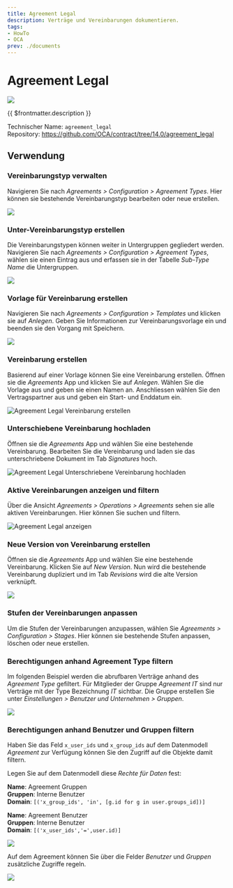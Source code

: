 ```yaml
---
title: Agreement Legal
description: Verträge und Vereinbarungen dokumentieren.
tags:
- HowTo
- OCA
prev: ./documents
---
```

# Agreement Legal

![](attachments/icon_oca_agreement.png)

{{ $frontmatter.description }}

Technischer Name: `agreement_legal`\
Repository: <https://github.com/OCA/contract/tree/14.0/agreement_legal>

## Verwendung

### Vereinbarungstyp verwalten

Navigieren Sie nach *Agreements > Configuration > Agreement Types*. Hier können sie bestehende Vereinbarungstyp bearbeiten oder neue erstellen.

![](attachments/Agreement%20Types.png)

### Unter-Vereinbarungstyp erstellen

Die Vereinbarungstypen können weiter in Untergruppen gegliedert werden. Navigieren Sie nach *Agreements > Configuration > Agreement Types*, wählen sie einen Eintrag aus und erfassen sie in der Tabelle *Sub-Type Name* die Untergruppen.

![](attachments/Agreement%20Legal%20Subtypes.png)

### Vorlage für Vereinbarung erstellen

Navigieren Sie nach *Agreements > Configuration > Templates* und klicken sie auf *Anlegen*. Geben Sie Informationen zur Vereinbarungsvorlage ein und beenden sie den Vorgang mit Speichern.

![](attachments/Agreement%20Legal%20Template.png)

### Vereinbarung erstellen

Basierend auf einer Vorlage können Sie eine Vereinbarung erstellen. Öffnen sie die *Agreements* App und klicken Sie auf *Anlegen*. Wählen Sie die Vorlage aus und geben sie einen Namen an. Anschliessen wählen Sie den Vertragspartner aus und geben ein Start- und Enddatum ein.

![Agreement Legal Vereinbarung erstellen](attachments/Agreement%20Legal%20Vereinbarung%20erstellen.gif)

### Unterschiebene Vereinbarung hochladen

Öffnen sie die *Agreements* App und wählen Sie eine bestehende Vereinbarung. Bearbeiten Sie die Vereinbarung und laden sie das unterschriebene Dokument im Tab *Signatures* hoch.

![Agreement Legal Unterschriebene Vereinbarung hochladen](attachments/Agreement%20Legal%20Unterschriebene%20Vereinbarung%20hochladen.gif)

### Aktive Vereinbarungen anzeigen und filtern

Über die Ansicht *Agreements > Operations > Agreements* sehen sie alle aktiven Vereinbarungen. Hier können Sie suchen und filtern.

![Agreement Legal anzeigen](attachments/Agreement%20Legal%20anzeigen.gif)

### Neue Version von Vereinbarung erstellen

Öffnen sie die *Agreements* App und wählen Sie eine bestehende Vereinbarung. Klicken Sie auf *New Version*. Nun wird die bestehende Vereinbarung dupliziert und im Tab *Revisions* wird die alte Version verknüpft.

![](attachments/Agreement%20Legal%20Revisions.png)

### Stufen der Vereinbarungen anpassen

Um die Stufen der Vereinbarungen anzupassen, wählen Sie *Agreements > Configuration > Stages*. Hier können sie bestehende Stufen anpassen, löschen oder neue erstellen.

### Berechtigungen anhand Agreement Type filtern

Im folgenden Beispiel werden die abrufbaren Verträge anhand des *Agreement Type* gefiltert. Für Mitglieder der Gruppe *Agreement IT* sind nur Verträge mit der Type Bezeichnung *IT* sichtbar. Die Gruppe erstellen Sie unter *Einstellungen > Benutzer und Unternehmen > Gruppen*.

![](attachments/Agreement%20Legal%20Permission.png)

### Berechtigungen anhand Benutzer und Gruppen filtern

Haben Sie das Feld `x_user_ids` und `x_group_ids` auf dem Datenmodell *Agreement* zur Verfügung können Sie den Zugriff auf die Objekte damit filtern.

Legen Sie auf dem Datenmodell diese *Rechte für Daten* fest:

**Name**: Agreement Gruppen\
**Gruppen**: Interne Benutzer\
**Domain**: `[('x_group_ids', 'in', [g.id for g in user.groups_id])]`

**Name**: Agreement Benutzer\
**Gruppen**: Interne Benutzer\
**Domain**: `[('x_user_ids','=',user.id)]`

![](attachments/Agreement%20Legal%20Berechtigungen.png)

Auf dem Agreement können Sie über die Felder *Benutzer* und *Gruppen* zusätzliche Zugriffe regeln.

![](attachments/Agreement%20Legal%20Guppen%20und%20Benutzer.png)